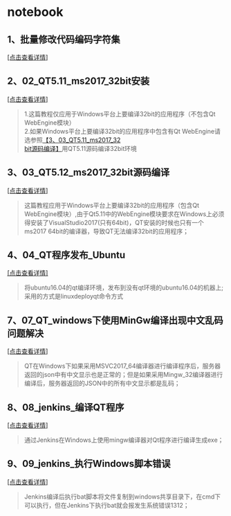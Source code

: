 # notebook

## 1、批量修改代码编码字符集  
[[点击查看详情]](https://github.com/dyj095/notebook/blob/master/01_%E6%89%B9%E9%87%8F%E4%BF%AE%E6%94%B9%E4%BB%A3%E7%A0%81%E7%BC%96%E7%A0%81%E5%AD%97%E7%AC%A6%E9%9B%86/README.md)
## 2、02_QT5.11_ms2017_32bit安装  
[[点击查看详情]](https://github.com/dyj095/notebook/blob/master/02_QT5.11_ms2017_32bit%E5%AE%89%E8%A3%85/README.md)<br>
> 1.这篇教程仅应用于Windows平台上要编译32bit的应用程序（不包含Qt WebEngine模块）<br>
> 2.如果Windows平台上要编译32bit的应用程序中包含有Qt WebEngine请选参照[【3、03_QT5.11_ms2017_32<br>bit源码编译】](https://github.com/dyj095/notebook/blob/master/03_QT5.11_ms2017_32bit%E6%BA%90%E7%A0%81%E7%BC%96%E8%AF%91/README.md)用QT5.11源码编译32bit环境
## 3、03_QT5.12_ms2017_32bit源码编译  
[[点击查看详情]](https://github.com/dyj095/notebook/blob/master/03_QT5.11_ms2017_32bit%E6%BA%90%E7%A0%81%E7%BC%96%E8%AF%91/README.md)<br>
> 这篇教程应用于Windows平台上要编译32bit的应用程序（包含Qt WebEngine模块）,由于Qt5.11中的WebEngine模块要求在Windows上必须得安装了VisualStudio2017(只有64bit)，QT安装的时候也只有一个ms2017 64bit的编译器，导致QT无法编译32bit的应用程序；

## 4、04_QT程序发布_Ubuntu
[[点击查看详情]](https://github.com/dyj095/notebook/tree/master/04_QT%E7%A8%8B%E5%BA%8F%E5%8F%91%E5%B8%83_Ubuntu/README.md)<br>
>将ubuntu16.04的qt编译环境，发布到没有qt环境的ubuntu16.04的机器上;采用的方式是linuxdeployqt命令方式

## 7、07_QT_windows下使用MinGw编译出现中文乱码问题解决
[[点击查看详情]](https://github.com/dyj095/notebook/blob/master/07_QT_windows%E4%B8%8B%E4%BD%BF%E7%94%A8MinGw%E7%BC%96%E8%AF%91%E5%87%BA%E7%8E%B0%E4%B8%AD%E6%96%87%E4%B9%B1%E7%A0%81%E9%97%AE%E9%A2%98%E8%A7%A3%E5%86%B3/README.md)<br>
> QT在Windows下如果采用MSVC2017_64编译器进行编译程序后，服务器返回的json中有中文显示也是正常的；但是如果采用Mingw_32编译器进行编译后，服务器返回的JSON中的所有中文显示都是乱码；

## 8、08_jenkins_编译QT程序
[[点击查看详情]](https://github.com/dyj095/notebook/blob/master/08_jenkins_%E7%BC%96%E8%AF%91QT%E7%A8%8B%E5%BA%8F/README.md)<br>
> 通过Jenkins在Windows上使用mingw编译器对Qt程序进行编译生成exe；

## 9、09_jenkins_执行Windows脚本错误
[[点击查看详情]](https://github.com/dyj095/notebook/blob/master/09_jenkins_%E6%89%A7%E8%A1%8CWindows%E8%84%9A%E6%9C%AC%E9%94%99%E8%AF%AF/README.md)<br>
> Jenkins编译后执行bat脚本将文件复制到windows共享目录下，在cmd下可以执行，但在Jenkins下执行bat就会报发生系统错误1312；
